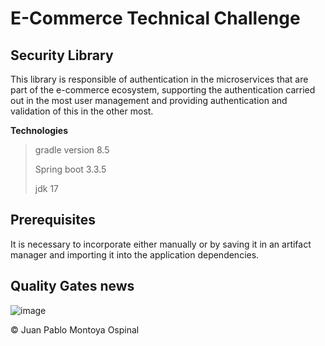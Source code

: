 # E-Commerce Technical Challenge

## Security Library

This library is responsible of authentication in the
microservices that are part of the e-commerce ecosystem,
supporting the authentication carried out in the most user
management and providing authentication and validation 
of this in the other most.

**Technologies**

> gradle version 8.5
>
> Spring boot 3.3.5
>
> jdk 17
>

## Prerequisites

It is necessary to incorporate either manually or by saving it in an artifact 
manager and importing it into the application dependencies.

## Quality Gates news
![image](https://github.com/user-attachments/assets/9cd170b6-90e0-4ee0-b478-0a17415dc687)

© Juan Pablo Montoya Ospinal
